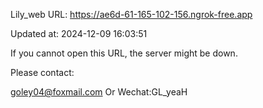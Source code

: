 Lily_web URL: https://ae6d-61-165-102-156.ngrok-free.app

Updated at: 2024-12-09 16:03:51

If you cannot open this URL, the server might be down.

Please contact: 

goley04@foxmail.com Or Wechat:GL_yeaH